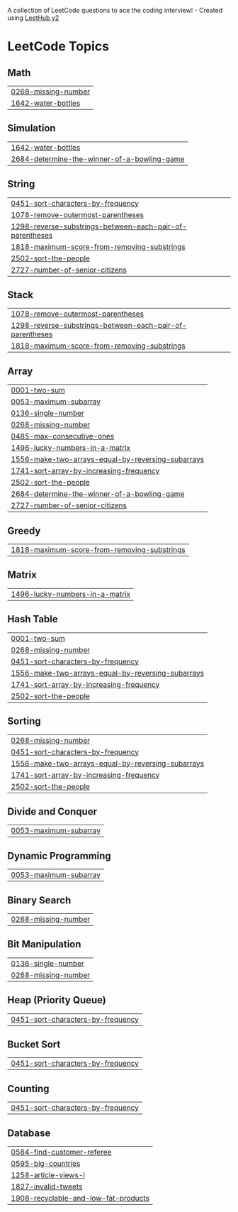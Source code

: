 A collection of LeetCode questions to ace the coding interview! - Created using [LeetHub v2](https://github.com/arunbhardwaj/LeetHub-2.0)
<!---LeetCode Topics Start-->
# LeetCode Topics
## Math
|  |
| ------- |
| [0268-missing-number](https://github.com/Abdul-Jamal-Wahid/LeetCODESol/tree/master/0268-missing-number) |
| [1642-water-bottles](https://github.com/Abdul-Jamal-Wahid/LeetCODESol/tree/master/1642-water-bottles) |
## Simulation
|  |
| ------- |
| [1642-water-bottles](https://github.com/Abdul-Jamal-Wahid/LeetCODESol/tree/master/1642-water-bottles) |
| [2684-determine-the-winner-of-a-bowling-game](https://github.com/Abdul-Jamal-Wahid/LeetCODESol/tree/master/2684-determine-the-winner-of-a-bowling-game) |
## String
|  |
| ------- |
| [0451-sort-characters-by-frequency](https://github.com/Abdul-Jamal-Wahid/LeetCODESol/tree/master/0451-sort-characters-by-frequency) |
| [1078-remove-outermost-parentheses](https://github.com/Abdul-Jamal-Wahid/LeetCODESol/tree/master/1078-remove-outermost-parentheses) |
| [1298-reverse-substrings-between-each-pair-of-parentheses](https://github.com/Abdul-Jamal-Wahid/LeetCODESol/tree/master/1298-reverse-substrings-between-each-pair-of-parentheses) |
| [1818-maximum-score-from-removing-substrings](https://github.com/Abdul-Jamal-Wahid/LeetCODESol/tree/master/1818-maximum-score-from-removing-substrings) |
| [2502-sort-the-people](https://github.com/Abdul-Jamal-Wahid/LeetCODESol/tree/master/2502-sort-the-people) |
| [2727-number-of-senior-citizens](https://github.com/Abdul-Jamal-Wahid/LeetCODESol/tree/master/2727-number-of-senior-citizens) |
## Stack
|  |
| ------- |
| [1078-remove-outermost-parentheses](https://github.com/Abdul-Jamal-Wahid/LeetCODESol/tree/master/1078-remove-outermost-parentheses) |
| [1298-reverse-substrings-between-each-pair-of-parentheses](https://github.com/Abdul-Jamal-Wahid/LeetCODESol/tree/master/1298-reverse-substrings-between-each-pair-of-parentheses) |
| [1818-maximum-score-from-removing-substrings](https://github.com/Abdul-Jamal-Wahid/LeetCODESol/tree/master/1818-maximum-score-from-removing-substrings) |
## Array
|  |
| ------- |
| [0001-two-sum](https://github.com/Abdul-Jamal-Wahid/LeetCODESol/tree/master/0001-two-sum) |
| [0053-maximum-subarray](https://github.com/Abdul-Jamal-Wahid/LeetCODESol/tree/master/0053-maximum-subarray) |
| [0136-single-number](https://github.com/Abdul-Jamal-Wahid/LeetCODESol/tree/master/0136-single-number) |
| [0268-missing-number](https://github.com/Abdul-Jamal-Wahid/LeetCODESol/tree/master/0268-missing-number) |
| [0485-max-consecutive-ones](https://github.com/Abdul-Jamal-Wahid/LeetCODESol/tree/master/0485-max-consecutive-ones) |
| [1496-lucky-numbers-in-a-matrix](https://github.com/Abdul-Jamal-Wahid/LeetCODESol/tree/master/1496-lucky-numbers-in-a-matrix) |
| [1556-make-two-arrays-equal-by-reversing-subarrays](https://github.com/Abdul-Jamal-Wahid/LeetCODESol/tree/master/1556-make-two-arrays-equal-by-reversing-subarrays) |
| [1741-sort-array-by-increasing-frequency](https://github.com/Abdul-Jamal-Wahid/LeetCODESol/tree/master/1741-sort-array-by-increasing-frequency) |
| [2502-sort-the-people](https://github.com/Abdul-Jamal-Wahid/LeetCODESol/tree/master/2502-sort-the-people) |
| [2684-determine-the-winner-of-a-bowling-game](https://github.com/Abdul-Jamal-Wahid/LeetCODESol/tree/master/2684-determine-the-winner-of-a-bowling-game) |
| [2727-number-of-senior-citizens](https://github.com/Abdul-Jamal-Wahid/LeetCODESol/tree/master/2727-number-of-senior-citizens) |
## Greedy
|  |
| ------- |
| [1818-maximum-score-from-removing-substrings](https://github.com/Abdul-Jamal-Wahid/LeetCODESol/tree/master/1818-maximum-score-from-removing-substrings) |
## Matrix
|  |
| ------- |
| [1496-lucky-numbers-in-a-matrix](https://github.com/Abdul-Jamal-Wahid/LeetCODESol/tree/master/1496-lucky-numbers-in-a-matrix) |
## Hash Table
|  |
| ------- |
| [0001-two-sum](https://github.com/Abdul-Jamal-Wahid/LeetCODESol/tree/master/0001-two-sum) |
| [0268-missing-number](https://github.com/Abdul-Jamal-Wahid/LeetCODESol/tree/master/0268-missing-number) |
| [0451-sort-characters-by-frequency](https://github.com/Abdul-Jamal-Wahid/LeetCODESol/tree/master/0451-sort-characters-by-frequency) |
| [1556-make-two-arrays-equal-by-reversing-subarrays](https://github.com/Abdul-Jamal-Wahid/LeetCODESol/tree/master/1556-make-two-arrays-equal-by-reversing-subarrays) |
| [1741-sort-array-by-increasing-frequency](https://github.com/Abdul-Jamal-Wahid/LeetCODESol/tree/master/1741-sort-array-by-increasing-frequency) |
| [2502-sort-the-people](https://github.com/Abdul-Jamal-Wahid/LeetCODESol/tree/master/2502-sort-the-people) |
## Sorting
|  |
| ------- |
| [0268-missing-number](https://github.com/Abdul-Jamal-Wahid/LeetCODESol/tree/master/0268-missing-number) |
| [0451-sort-characters-by-frequency](https://github.com/Abdul-Jamal-Wahid/LeetCODESol/tree/master/0451-sort-characters-by-frequency) |
| [1556-make-two-arrays-equal-by-reversing-subarrays](https://github.com/Abdul-Jamal-Wahid/LeetCODESol/tree/master/1556-make-two-arrays-equal-by-reversing-subarrays) |
| [1741-sort-array-by-increasing-frequency](https://github.com/Abdul-Jamal-Wahid/LeetCODESol/tree/master/1741-sort-array-by-increasing-frequency) |
| [2502-sort-the-people](https://github.com/Abdul-Jamal-Wahid/LeetCODESol/tree/master/2502-sort-the-people) |
## Divide and Conquer
|  |
| ------- |
| [0053-maximum-subarray](https://github.com/Abdul-Jamal-Wahid/LeetCODESol/tree/master/0053-maximum-subarray) |
## Dynamic Programming
|  |
| ------- |
| [0053-maximum-subarray](https://github.com/Abdul-Jamal-Wahid/LeetCODESol/tree/master/0053-maximum-subarray) |
## Binary Search
|  |
| ------- |
| [0268-missing-number](https://github.com/Abdul-Jamal-Wahid/LeetCODESol/tree/master/0268-missing-number) |
## Bit Manipulation
|  |
| ------- |
| [0136-single-number](https://github.com/Abdul-Jamal-Wahid/LeetCODESol/tree/master/0136-single-number) |
| [0268-missing-number](https://github.com/Abdul-Jamal-Wahid/LeetCODESol/tree/master/0268-missing-number) |
## Heap (Priority Queue)
|  |
| ------- |
| [0451-sort-characters-by-frequency](https://github.com/Abdul-Jamal-Wahid/LeetCODESol/tree/master/0451-sort-characters-by-frequency) |
## Bucket Sort
|  |
| ------- |
| [0451-sort-characters-by-frequency](https://github.com/Abdul-Jamal-Wahid/LeetCODESol/tree/master/0451-sort-characters-by-frequency) |
## Counting
|  |
| ------- |
| [0451-sort-characters-by-frequency](https://github.com/Abdul-Jamal-Wahid/LeetCODESol/tree/master/0451-sort-characters-by-frequency) |
## Database
|  |
| ------- |
| [0584-find-customer-referee](https://github.com/Abdul-Jamal-Wahid/LeetCODESol/tree/master/0584-find-customer-referee) |
| [0595-big-countries](https://github.com/Abdul-Jamal-Wahid/LeetCODESol/tree/master/0595-big-countries) |
| [1258-article-views-i](https://github.com/Abdul-Jamal-Wahid/LeetCODESol/tree/master/1258-article-views-i) |
| [1827-invalid-tweets](https://github.com/Abdul-Jamal-Wahid/LeetCODESol/tree/master/1827-invalid-tweets) |
| [1908-recyclable-and-low-fat-products](https://github.com/Abdul-Jamal-Wahid/LeetCODESol/tree/master/1908-recyclable-and-low-fat-products) |
<!---LeetCode Topics End-->